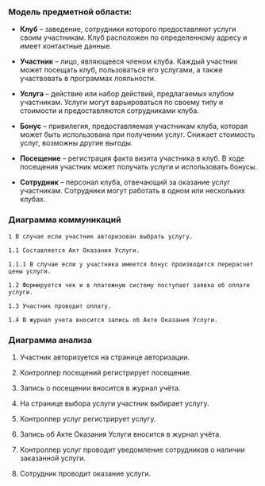 ### Модель предметной области:

- **Клуб** – заведение, сотрудники которого предоставляют услуги своим участникам. Клуб расположен по определенному адресу и имеет контактные данные.

- **Участник** – лицо, являющееся членом клуба. Каждый участник может посещать клуб, пользоваться его услугами, а также участвовать в программах лояльности.

- **Услуга** – действие или набор действий, предлагаемых клубом участникам. Услуги могут варьироваться по своему типу и стоимости и предоставляются сотрудниками клуба.

- **Бонус** – привилегия, предоставляемая участникам клуба, которая может быть использована при получении услуг. Снижает стоимость услуг, возможны другие выгоды.

- **Посещение** – регистрация факта визита участника в клуб. В ходе посещения участник может получать услуги и использовать бонусы.

- **Сотрудник** – персонал клуба, отвечающий за оказание услуг участникам. Сотрудники могут работать в одном или нескольких клубах.

### Диаграмма коммуникаций

    1 В случае если участник авторизован выбрать услугу.

    1.1 Составляется Акт Оказания Услуги.

    1.1.1 В случае если у учаcтника имеется бонус производится перерасчет цены услуги.

    1.2 Формируется чек и в платежную систему поступает заявка об оплате услуги.

    1.3 Участник проводит оплату.

    1.4 В журнал учета вносится запись об Акте Оказания Услуги.

### Диаграмма анализа

1. Участник авторизуется на странице авторизации.

2. Контроллер посещений регистрирует посещение.

3. Запись о посещении вносится в журнал учёта.

4. На странице выбора услуги участник выбирает услугу.

5. Контроллер услуг регистрирует услугу.

6. Запись об Акте Оказания Услуги вносится в журнал учёта.

7. Контроллер услуг проводит уведомление сотрудников о наличии заказанной услуги.

8. Сотрудник проводит оказание услуги.
